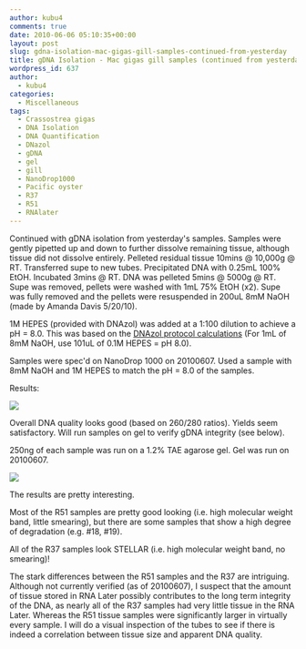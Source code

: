 ```yaml
---
author: kubu4
comments: true
date: 2010-06-06 05:10:35+00:00
layout: post
slug: gdna-isolation-mac-gigas-gill-samples-continued-from-yesterday
title: gDNA Isolation - Mac gigas gill samples (continued from yesterday)
wordpress_id: 637
author:
  - kubu4
categories:
  - Miscellaneous
tags:
  - Crassostrea gigas
  - DNA Isolation
  - DNA Quantification
  - DNazol
  - gDNA
  - gel
  - gill
  - NanoDrop1000
  - Pacific oyster
  - R37
  - R51
  - RNAlater
---
```


Continued with gDNA isolation from yesterday's samples. Samples were gently pipetted up and down to further dissolve remaining tissue, although tissue did not dissolve entirely. Pelleted residual tissue 10mins @ 10,000g @ RT. Transferred supe to new tubes. Precipitated DNA with 0.25mL 100% EtOH. Incubated 3mins @ RT. DNA was pelleted 5mins @ 5000g @ RT. Supe was removed, pellets were washed with 1mL 75% EtOH (x2). Supe was fully removed and the pellets were resuspended in 200uL 8mM NaOH (made by Amanda Davis 5/20/10).

1M HEPES (provided with DNAzol) was added at a 1:100 dilution to achieve a pH = 8.0. This was based on the [DNAzol protocol calculations](https://www.mrcgene.com/dnazol.htm) (For 1mL of 8mM NaOH, use 101uL of 0.1M HEPES = pH 8.0).

Samples were spec'd on NanoDrop 1000 on 20100607. Used a sample with 8mM NaOH and 1M HEPES to match the pH = 8.0 of the samples.

Results:

![](https://eagle.fish.washington.edu/Arabidopsis/20100607%20gDNA-01.JPG)

Overall DNA quality looks good (based on 260/280 ratios). Yields seem satisfactory. Will run samples on gel to verify gDNA integrity (see below).

250ng of each sample was run on a 1.2% TAE agarose gel. Gel was run on 20100607.

![](https://eagle.fish.washington.edu/Arabidopsis/20100607.jpg)

The results are pretty interesting.

Most of the R51 samples are pretty good looking (i.e. high molecular weight band, little smearing), but there are some samples that show a high degree of degradation (e.g. #18, #19).

All of the R37 samples look STELLAR (i.e. high molecular weight band, no smearing)!

The stark differences between the R51 samples and the R37 are intriguing. Although not currently verified (as of 20100607), I suspect that the amount of tissue stored in RNA Later possibly contributes to the long term integrity of the DNA, as nearly all of the R37 samples had very little tissue in the RNA Later. Whereas the R51 tissue samples were significantly larger in virtually every sample. I will do a visual inspection of the tubes to see if there is indeed a correlation between tissue size and apparent DNA quality.
